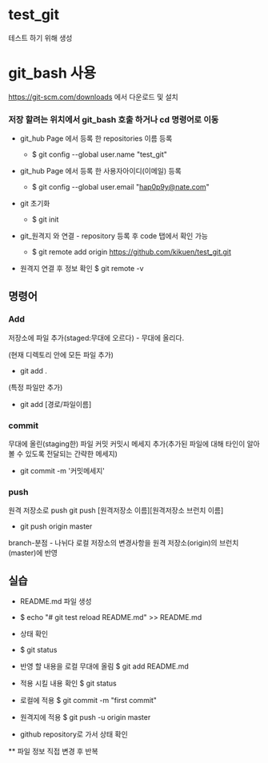 # test_git
테스트 하기 위해 생성

# git_bash 사용

 https://git-scm.com/downloads 에서 다운로드 및 설치
 
 ### 저장 할려는 위치에서 git_bash 호출 하거나 cd 명령어로 이동
 
 <!--
  C:\Users\hap0p\Downloads\PortableGit\git-bash.exe
 -->
 * git_hub Page 에서 등록 한 repositories 이름 등록
	+ $ git config --global user.name "test_git"
	
 * git_hub Page 에서 등록 한 사용자아이디(이메일) 등록
	+ $ git config --global user.email "hap0p9y@nate.com"
	
 * git 초기화 
	+ $ git init
	
 * git_원격지 와 연결 - repository 등록 후 code 탭에서 확인 가능
	+ $ git remote add origin https://github.com/kikuen/test_git.git
	
 * 원격지 연결 후 정보 확인
	$ git remote -v

## 명령어 

### Add
저장소에 파일 추가(staged:무대에 오르다) - 무대에 올리다.

(현재 디렉토리 안에 모든 파일 추가) 
* git add .   

(특정 파일만 추가)
* git add [경로/파일이름]


### commit
무대에 올린(staging한) 파일 커밋
커밋시 메세지 추가(추가된 파일에 대해 타인이 알아볼 수 있도록 전달되는 간략한 메세지)

* git commit -m '커밋메세지'


### push
원격 저장소로 push
git push [원격저장소 이름][원격저장소 브런치 이름]
* git push origin master


branch-분점 - 나뉘다
로컬 저장소의 변경사항을 원격 저장소(origin)의 브런치(master)에 반영


## 실습

 * README.md 파일 생성
+ $ echo "# git test reload README.md" >> README.md

 * 상태 확인
+ $ git status


 * 반영 할 내용을 로컬 무대에 올림
$ git add README.md

 * 적용 시킬 내용 확인
$ git status

 * 로컬에 적용
$ git commit -m "first commit"

 * 원격지에 적용
$ git push -u origin master

 * github repository로 가서 상태 확인

 ** 파일 정보 직접 변경 후 반복







